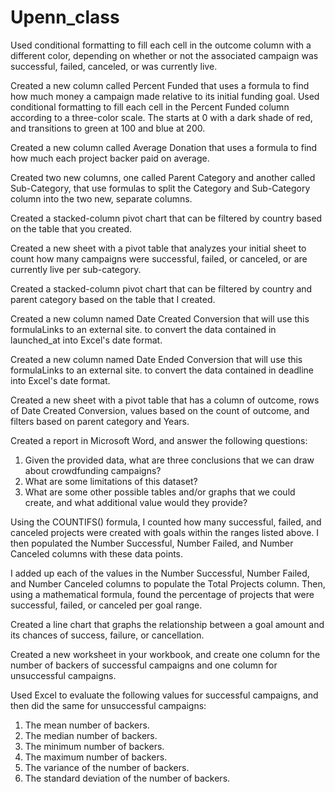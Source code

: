 # Upenn_class   

Used conditional formatting to fill each cell in the outcome column with a different color, depending on whether or not the associated campaign was successful, failed, canceled, or was currently live.
 
Created a new column called Percent Funded that uses a formula to find how much money a campaign made relative to its initial funding goal.
Used conditional formatting to fill each cell in the Percent Funded column according to a three-color scale. The starts at 0 with a dark shade of red, and transitions to green at 100 and blue at 200.

Created a new column called Average Donation that uses a formula to find how much each project backer paid on average.

Created two new columns, one called Parent Category and another called Sub-Category, that use formulas to split the Category and Sub-Category column into the two new, separate columns.

Created a stacked-column pivot chart that can be filtered by country based on the table that you created.

Created a new sheet with a pivot table that analyzes your initial sheet to count how many campaigns were successful, failed, or canceled, or are currently live per sub-category.

Created a stacked-column pivot chart that can be filtered by country and parent category based on the table that I created.

Created a new column named Date Created Conversion that will use this formulaLinks to an external site. to convert the data contained in launched_at into Excel's date format.

Created a new column named Date Ended Conversion that will use this formulaLinks to an external site. to convert the data contained in deadline into Excel's date format.

Created a new sheet with a pivot table that has a column of outcome, rows of Date Created Conversion, values based on the count of outcome, and filters based on parent category and Years.

Created a report in Microsoft Word, and answer the following questions:
1. Given the provided data, what are three conclusions that we can draw about crowdfunding campaigns?
2. What are some limitations of this dataset?
3. What are some other possible tables and/or graphs that we could create, and what additional value would they provide?

Using the COUNTIFS() formula, I counted how many successful, failed, and canceled projects were created with goals within the ranges listed above. I then populated the Number Successful, Number Failed, and Number Canceled columns with these data points.
 
I added up each of the values in the Number Successful, Number Failed, and Number Canceled columns to populate the Total Projects column. Then, using a mathematical formula, found the percentage of projects that were successful, failed, or canceled per goal range.

Created a line chart that graphs the relationship between a goal amount and its chances of success, failure, or cancellation.

Created a new worksheet in your workbook, and create one column for the number of backers of successful campaigns and one column for unsuccessful campaigns.

Used Excel to evaluate the following values for successful campaigns, and then did the same for unsuccessful campaigns:
1. The mean number of backers.
2. The median number of backers.
3. The minimum number of backers.
4. The maximum number of backers.
5. The variance of the number of backers.
6. The standard deviation of the number of backers.



